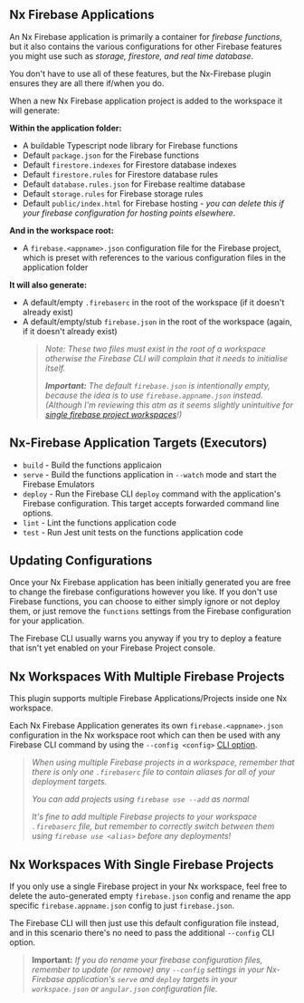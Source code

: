 ## Nx Firebase Applications

An Nx Firebase application is primarily a container for _firebase functions_, but it also contains the various configurations for other Firebase features you might use such as _storage, firestore, and real time database_.

You don't have to use all of these features, but the Nx-Firebase plugin ensures they are all there if/when you do.

When a new Nx Firebase application project is added to the workspace it will generate:

**Within the application folder:**

- A buildable Typescript node library for Firebase functions
- Default `package.json` for the Firebase functions
- Default `firestore.indexes` for Firestore database indexes
- Default `firestore.rules` for Firestore database rules
- Default `database.rules.json` for Firebase realtime database
- Default `storage.rules` for Firebase storage rules
- Default `public/index.html` for Firebase hosting - _you can delete this if your firebase configuration for hosting points elsewhere_.

**And in the workspace root:**

- A `firebase.<appname>.json` configuration file for the Firebase project, which is preset with references to the various configuration files in the application folder

**It will also generate:**

- A default/empty `.firebaserc` in the root of the workspace (if it doesn't already exist)
- A default/empty/stub `firebase.json` in the root of the workspace (again, if it doesn't already exist)
  > _Note: These two files must exist in the root of a workspace otherwise the Firebase CLI will complain that it needs to initialise itself._
  >
  > _**Important:** The default `firebase.json` is intentionally empty, because the idea is to use `firebase.appname.json` instead. (Although I'm reviewing this atm as it seems slightly unintuitive for [single firebase project workspaces](#nx-workspaces-with-single-firebase-projects)!)_

## Nx-Firebase Application Targets (Executors)

- `build` - Build the functions applicaion
- `serve` - Build the functions application in `--watch` mode and start the Firebase Emulators
- `deploy` - Run the Firebase CLI `deploy` command with the application's Firebase configuration. This target accepts forwarded command line options.
- `lint` - Lint the functions application code
- `test` - Run Jest unit tests on the functions application code

## Updating Configurations

Once your Nx Firebase application has been initially generated you are free to change the firebase configurations however you like. If you don't use Firebase functions, you can choose to either simply ignore or not deploy them, or just remove the `functions` settings from the Firebase configuration for your application.

The Firebase CLI usually warns you anyway if you try to deploy a feature that isn't yet enabled on your Firebase Project console.

## Nx Workspaces With Multiple Firebase Projects

This plugin supports multiple Firebase Applications/Projects inside one Nx workspace.

Each Nx Firebase Application generates its own `firebase.<appname>.json` configuration in the Nx workspace root which can then be used with any Firebase CLI command by using the `--config <config>` [CLI option](https://firebase.google.com/docs/cli#initialize_a_firebase_project).

> _When using multiple Firebase projects in a workspace, remember that there is only one `.firebaserc` file to contain aliases for all of your deployment targets._
>
> _You can add projects using `firebase use --add` as normal_
>
> _It's fine to add multiple Firebase projects to your workspace `.firebaserc` file, but remember to correctly switch between them using `firebase use <alias>` before any deployments!_

## Nx Workspaces With Single Firebase Projects

If you only use a single Firebase project in your Nx workspace, feel free to delete the auto-generated empty `firebase.json` config and rename the app specific `firebase.appname.json` config to just `firebase.json`.

The Firebase CLI will then just use this default configuration file instead, and in this scenario there's no need to pass the additional `--config` CLI option.

> **Important:** _If you do rename your firebase configuration files, remember to update (or remove) any `--config` settings in your Nx-Firebase application's `serve` and `deploy` targets in your `workspace.json` or `angular.json` configuration file._
